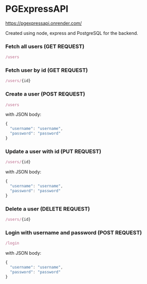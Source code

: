 # PGExpressAPI
https://pgexpressapi.onrender.com/

Created using node, express and PostgreSQL for the backend.

### Fetch all users (GET REQUEST)
```js
/users
```

### Fetch user by id (GET REQUEST)
```js
/users/{id}
```

### Create a user (POST REQUEST)
```js
/users
```

with JSON body:

```js
{
  "username": "username",
  "password": "password"
}
```

### Update a user with id (PUT REQUEST)
```js
/users/{id}
```

with JSON body:

```js
{
  "username": "username",
  "password": "password"
}
```

### Delete a user (DELETE REQUEST)
```js
/users/{id}
```

### Login with username and password (POST REQUEST)
```js
/login
```

with JSON body:

```js
{
  "username": "username",
  "password": "password"
}
```

